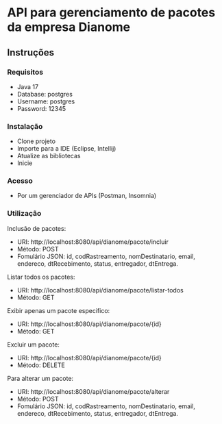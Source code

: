 # API para gerenciamento de pacotes da empresa Dianome

## Instruções

### Requisitos
- Java 17
- Database: postgres
- Username: postgres
- Password: 12345

### Instalação
- Clone projeto
- Importe para a IDE (Eclipse, Intellij)
- Atualize as bibliotecas
- Inicie

### Acesso
- Por um gerenciador de APIs (Postman, Insomnia)

### Utilização

Inclusão de pacotes:
- URI: http://localhost:8080/api/dianome/pacote/incluir
- Método: POST
- Fomulário JSON: id, codRastreamento, nomDestinatario, email, endereco, dtRecebimento, status, entregador, dtEntrega.

Listar todos os pacotes:
- URI: http://localhost:8080/api/dianome/pacote/listar-todos
- Método: GET

Exibir apenas um pacote especifico:
- URI: http://localhost:8080/api/dianome/pacote/{id}
- Método: GET

Excluir um pacote:
- URI: http://localhost:8080/api/dianome/pacote/{id}
- Método: DELETE

Para alterar um pacote:
- URI: http://localhost:8080/api/dianome/pacote/alterar
- Método: POST
- Fomulário JSON: id, codRastreamento, nomDestinatario, email, endereco, dtRecebimento, status, entregador, dtEntrega.